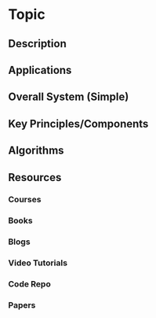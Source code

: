 <!-- PRO -->
# Topic

## Description

## Applications

## Overall System (Simple)

## Key Principles/Components

## Algorithms

## Resources

### Courses

### Books

### Blogs

### Video Tutorials

### Code Repo

### Papers
